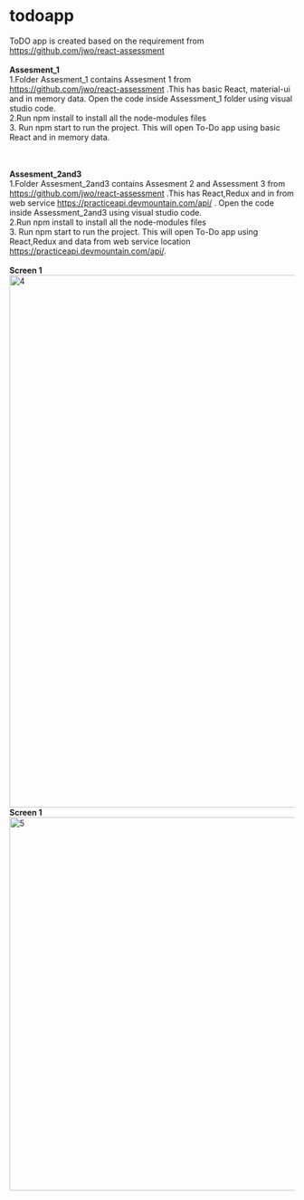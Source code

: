# todoapp
ToDO app is created based on the requirement from https://github.com/jwo/react-assessment </br>
</br>
<b>Assesment_1</b> </br>
1.Folder Assesment_1 contains Assesment 1 from  https://github.com/jwo/react-assessment .This has basic React, material-ui and in memory 
data. Open the code inside Assessment_1 folder using visual studio code. </br>
2.Run npm install to install all the node-modules files </br>
3. Run npm start to run the project. This will open To-Do app using basic React and in memory data.

</br></br>
<b>Assesment_2and3</b> </br>
1.Folder Assesment_2and3  contains Assesment 2 and Assessment 3 from  https://github.com/jwo/react-assessment .This has React,Redux and 
in from web service https://practiceapi.devmountain.com/api/ . Open the code inside Assessment_2and3  using visual studio code. </br>
2.Run npm install to install all the  node-modules files </br>
3. Run npm start to run the project. This will open To-Do app using React,Redux and data from web service location https://practiceapi.devmountain.com/api/. 
</br>
</br> <b> Screen 1 </b> </br>
<img width="940" alt="4" src="https://user-images.githubusercontent.com/42551395/44413939-cf012100-a529-11e8-9510-f8f444f680e0.png"> 
</br> <b> Screen 1 </b> </br>
<img width="659" alt="5" src="https://user-images.githubusercontent.com/42551395/44413942-d0324e00-a529-11e8-8b9f-5ef8294ad15d.png">
